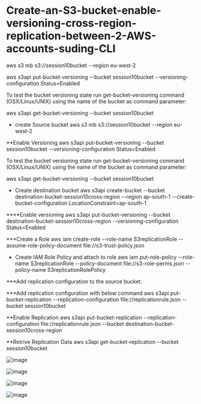 # Create-an-S3-bucket-enable-versioning-cross-region-replication-between-2-AWS-accounts-suding-CLI

aws s3 mb s3://session10bucket --region eu-west-2

aws s3api put-bucket-versioning --bucket session10bucket --versioning-configuration Status=Enabled

To test the bucket versioning state run get-bucket-versioning command (OSX/Linux/UNIX) using the name of the bucket as command parameter:

aws s3api get-bucket-versioning --bucket  session10bucket

* create Source bucket
aws s3 mb s3://session10bucket --region eu-west-2

**Enable Versioning
aws s3api put-bucket-versioning --bucket session10bucket --versioning-configuration Status=Enabled

To test the bucket versioning state run get-bucket-versioning command (OSX/Linux/UNIX) using the name of the bucket as command parameter:

aws s3api get-bucket-versioning --bucket session10bucket

* Create destination bucket
aws s3api create-bucket --bucket destination-bucket-session10cross-region --region ap-south-1 --create-bucket-configuration LocationConstraint=ap-south-1

****Enable versioning
aws s3api put-bucket-versioning --bucket destination-bucket-session10cross-region --versioning-configuration Status=Enabled 

***Create a Role
aws iam create-role --role-name S3replicationRole --assume-role-policy-document file://s3-trust-policy.json

* Create IAM Role Policy and attach to role
aws iam put-role-policy --role-name S3replicationRole --policy-document file://s3-role-perms.json --policy-name S3replicationRolePolicy

***Add replication configuration to the source bucket.
          

***Add replication configuration with below command
aws s3api put-bucket-replication --replication-configuration file://replicationrule.json --bucket session10bucket 


**Enable Replication
aws s3api put-bucket-replication --replication-configuration file://replicationrule.json --bucket destination-bucket-session10cross-region

**Retrive Replication Data
aws s3api get-bucket-replication --bucket session10bucket

![image](https://user-images.githubusercontent.com/109040029/195968059-b2f70d56-db7a-4b51-a7bc-f670e2608d01.png)

![image](https://user-images.githubusercontent.com/109040029/195968068-ec0cf4d5-41e1-4078-8888-66234aae0543.png)

![image](https://user-images.githubusercontent.com/109040029/195968075-88737416-c1ab-40d5-bc09-26a0b8e8622e.png)

![image](https://user-images.githubusercontent.com/109040029/195968078-dca70199-a391-4b0b-b6ac-c87e4fa404f2.png)




